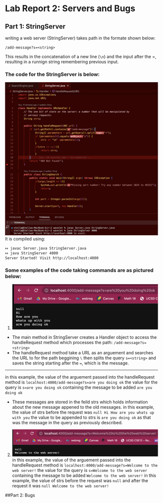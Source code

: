# Lab Report 2: Servers and Bugs
## Part 1: StringServer
writing a web server (StringServer) takes path in the formate shown below:
```
/add-message?s=<string>
```
This results in the concatenation of a new line (```\n```) and the <string> input after the =, resulting in a runnign string remembering previous input. 
### The code for the StringServer is below:
![Image](StringServerCode.png)
It is compiled using:
```
⤇ javac Server.java StringServer.java 
⤇ java StringServer 4000
Server Started! Visit http://localhost:4000
```
### Some examples of the code taking commands are as pictured below:
1. ![Image](ExampleCodeRunning.png)
- The main method in StringServer creates a Handler object to access the handleRequest method which processes the path: ```/add-message?s=<string>```
- The handleRequest method take a URL as an arguement and searches the URL to for the path beggining ```\``` then splits the query ```s=<string>``` 
and saves the string starting after the ```=```, which is the message.
 ---
in this example, the value of the arguement passed into the handleRequest method is ```localhost:4000/add-message?s=are you doing ok```
the value for the query is ```s=are you doing ok``` containing the message to be added ```are you doing ok```
- These messages are stored in the feild strs which holds information about the new message appened to the old messages.
in this example, the value of strs before the request was ```null
                                                             Hi
                                                             How are you
                                                             whats up with you```
the value to be appended to strs is ```are you doing ok``` as that was the message in the query as previously described. 

2. ![Image](ExampleCodeRunning2.png)
in this example, the value of the arguement passed into the handleRequest method is ```localhost:4000/add-message?s=Welcome to the web server!```
the value for the query is ```s=Welcome to the web server``` containing the message to be added ```Welcome to the web server!```
in this example, the value of strs before the request was ```null``` and after the request it was ```null
                                                                                                     Welcome to the web server!```
  
##Part 2: Bugs
